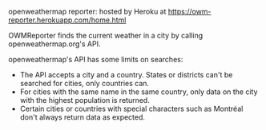 openweathermap reporter: hosted by Heroku at https://owm-reporter.herokuapp.com/home.html

OWMReporter finds the current weather in a city by calling openweathermap.org's API.

openweathermap's API has some limits on searches:
- The API accepts a city and a country. States or districts can't be searched for cities, only countries can.
- For cities with the same name in the same country, only data on the city with the highest population is returned.
- Certain cities or countries with special characters such as Montréal don't always return data as expected.